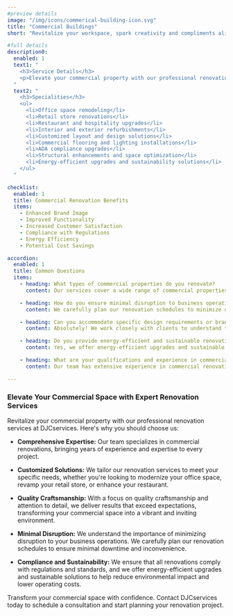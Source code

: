 ```yaml
---
#preview details
image: "/img/icons/commerical-building-icon.svg"
title: "Commercial Buildings"
short: "Revitalize your workspace, spark creativity and compliments alike!"

#full details
description0:
  enabled: 1
  text1: "
    <h3>Service Details</h3>
    <p>Elevate your commercial property with our professional renovation services at DJCservices. Whether you're looking to modernize your office space, revamp your retail store, or enhance the functionality of your restaurant, our skilled team is here to bring your vision to life. From concept to completion, we manage every aspect of your renovation project with precision and expertise, ensuring minimal disruption to your business operations. With a focus on quality craftsmanship and attention to detail, we deliver results that exceed expectations, transforming your commercial space into a vibrant and inviting environment.</p>
  "
  text2: "
    <h3>Specialities</h3>
    <ul>
      <li>Office space remodeling</li>
      <li>Retail store renovations</li>
      <li>Restaurant and hospitality upgrades</li>
      <li>Interior and exterior refurbishments</li>
      <li>Customized layout and design solutions</li>
      <li>Commercial flooring and lighting installations</li>
      <li>ADA compliance upgrades</li>
      <li>Structural enhancements and space optimization</li>
      <li>Energy-efficient upgrades and sustainability solutions</li>
    </ul>
  "      

checklist:
  enabled: 1
  title: Commercial Renovation Benefits
  items:
    - Enhanced Brand Image
    - Improved Functionality
    - Increased Customer Satisfaction
    - Compliance with Regulations
    - Energy Efficiency
    - Potential Cost Savings

accordion:
  enabled: 1
  title: Common Questions
  items:
    - heading: What types of commercial properties do you renovate?
      content: Our services cover a wide range of commercial properties, including office spaces, retail stores, restaurants, and more.

    - heading: How do you ensure minimal disruption to business operations during renovations?
      content: We carefully plan our renovation schedules to minimize disruption, often working outside of business hours or in phases to ensure continuity.

    - heading: Can you accommodate specific design requirements or branding guidelines?
      content: Absolutely! We work closely with clients to understand their vision and incorporate specific design requirements or branding guidelines into the renovation process.

    - heading: Do you provide energy-efficient and sustainable renovation options?
      content: Yes, we offer energy-efficient upgrades and sustainable solutions to help reduce environmental impact and potentially lower operating costs.

    - heading: What are your qualifications and experience in commercial renovations?
      content: Our team has extensive experience in commercial renovations and is committed to delivering high-quality results that meet or exceed industry standards.

---
```


### Elevate Your Commercial Space with Expert Renovation Services

Revitalize your commercial property with our professional renovation services at DJCservices. Here's why you should choose us:

- **Comprehensive Expertise:** Our team specializes in commercial renovations, bringing years of experience and expertise to every project.

- **Customized Solutions:** We tailor our renovation services to meet your specific needs, whether you're looking to modernize your office space, revamp your retail store, or enhance your restaurant.

- **Quality Craftsmanship:** With a focus on quality craftsmanship and attention to detail, we deliver results that exceed expectations, transforming your commercial space into a vibrant and inviting environment.

- **Minimal Disruption:** We understand the importance of minimizing disruption to your business operations. We carefully plan our renovation schedules to ensure minimal downtime and inconvenience.

- **Compliance and Sustainability:** We ensure that all renovations comply with regulations and standards, and we offer energy-efficient upgrades and sustainable solutions to help reduce environmental impact and lower operating costs.

Transform your commercial space with confidence. Contact DJCservices today to schedule a consultation and start planning your renovation project.
